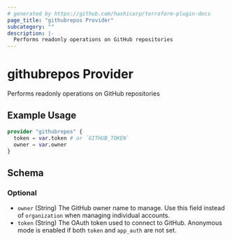 ```yaml
---
# generated by https://github.com/hashicorp/terraform-plugin-docs
page_title: "githubrepos Provider"
subcategory: ""
description: |-
  Performs readonly operations on GitHub repositories
---
```


# githubrepos Provider

Performs readonly operations on GitHub repositories

## Example Usage

```terraform
provider "githubrepos" {
  token = var.token # or `GITHUB_TOKEN`
  owner = var.owner
}
```

<!-- schema generated by tfplugindocs -->
## Schema

### Optional

- `owner` (String) The GitHub owner name to manage. Use this field instead of `organization` when managing individual accounts.
- `token` (String) The OAuth token used to connect to GitHub. Anonymous mode is enabled if both `token` and `app_auth` are not set.
